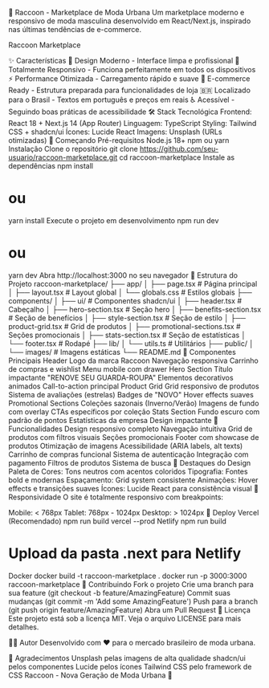 🦝 Raccoon - Marketplace de Moda Urbana
Um marketplace moderno e responsivo de moda masculina desenvolvido em React/Next.js, inspirado nas últimas tendências de e-commerce.

Raccoon Marketplace

✨ Características
🎨 Design Moderno - Interface limpa e profissional
📱 Totalmente Responsivo - Funciona perfeitamente em todos os dispositivos
⚡ Performance Otimizada - Carregamento rápido e suave
🛒 E-commerce Ready - Estrutura preparada para funcionalidades de loja
🇧🇷 Localizado para o Brasil - Textos em português e preços em reais
♿ Acessível - Seguindo boas práticas de acessibilidade
🛠️ Stack Tecnológica
Frontend: React 18 + Next.js 14 (App Router)
Linguagem: TypeScript
Styling: Tailwind CSS + shadcn/ui
Ícones: Lucide React
Imagens: Unsplash (URLs otimizadas)
🚀 Começando
Pré-requisitos
Node.js 18+
npm ou yarn
Instalação
Clone o repositório
git clone https://github.com/seu-usuario/raccoon-marketplace.git
cd raccoon-marketplace
Instale as dependências
npm install
# ou
yarn install
Execute o projeto em desenvolvimento
npm run dev
# ou
yarn dev
Abra http://localhost:3000 no seu navegador
📁 Estrutura do Projeto
raccoon-marketplace/
├── app/
│   ├── page.tsx              # Página principal
│   ├── layout.tsx            # Layout global
│   └── globals.css           # Estilos globais
├── components/
│   ├── ui/                   # Componentes shadcn/ui
│   ├── header.tsx            # Cabeçalho
│   ├── hero-section.tsx      # Seção hero
│   ├── benefits-section.tsx  # Seção de benefícios
│   ├── style-section.tsx     # Seção de estilo
│   ├── product-grid.tsx      # Grid de produtos
│   ├── promotional-sections.tsx # Seções promocionais
│   ├── stats-section.tsx     # Seção de estatísticas
│   └── footer.tsx            # Rodapé
├── lib/
│   └── utils.ts              # Utilitários
├── public/
│   └── images/               # Imagens estáticas
└── README.md
🎨 Componentes Principais
Header
Logo da marca Raccoon
Navegação responsiva
Carrinho de compras e wishlist
Menu mobile com drawer
Hero Section
Título impactante "RENOVE SEU GUARDA-ROUPA"
Elementos decorativos animados
Call-to-action principal
Product Grid
Grid responsivo de produtos
Sistema de avaliações (estrelas)
Badges de "NOVO"
Hover effects suaves
Promotional Sections
Coleções sazonais (Inverno/Verão)
Imagens de fundo com overlay
CTAs específicos por coleção
Stats Section
Fundo escuro com padrão de pontos
Estatísticas da empresa
Design impactante
🎯 Funcionalidades
 Design responsivo completo
 Navegação intuitiva
 Grid de produtos com filtros visuais
 Seções promocionais
 Footer com showcase de produtos
 Otimização de imagens
 Acessibilidade (ARIA labels, alt texts)
 Carrinho de compras funcional
 Sistema de autenticação
 Integração com pagamento
 Filtros de produtos
 Sistema de busca
🌟 Destaques do Design
Paleta de Cores: Tons neutros com acentos coloridos
Tipografia: Fontes bold e modernas
Espaçamento: Grid system consistente
Animações: Hover effects e transições suaves
Ícones: Lucide React para consistência visual
📱 Responsividade
O site é totalmente responsivo com breakpoints:

Mobile: < 768px
Tablet: 768px - 1024px
Desktop: > 1024px
🚀 Deploy
Vercel (Recomendado)
npm run build
vercel --prod
Netlify
npm run build
# Upload da pasta .next para Netlify
Docker
docker build -t raccoon-marketplace .
docker run -p 3000:3000 raccoon-marketplace
🤝 Contribuindo
Fork o projeto
Crie uma branch para sua feature (git checkout -b feature/AmazingFeature)
Commit suas mudanças (git commit -m 'Add some AmazingFeature')
Push para a branch (git push origin feature/AmazingFeature)
Abra um Pull Request
📄 Licença
Este projeto está sob a licença MIT. Veja o arquivo LICENSE para mais detalhes.

👨‍💻 Autor
Desenvolvido com ❤️ para o mercado brasileiro de moda urbana.

🙏 Agradecimentos
Unsplash pelas imagens de alta qualidade
shadcn/ui pelos componentes
Lucide pelos ícones
Tailwind CSS pelo framework de CSS
Raccoon - Nova Geração de Moda Urbana 🦝
